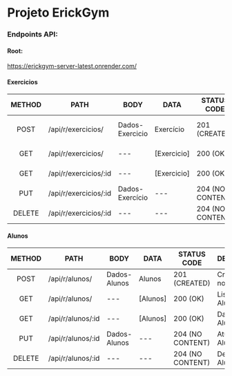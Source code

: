 # Projeto ErickGym


### Endpoints API:


#### Root:
<https://erickgym-server-latest.onrender.com/>


#### Exercicios

|  METHOD  |        PATH         | BODY            | DATA        | STATUS CODE      | DESCRIÇÃO              |
| :------: |  ------------------ | --------------- | ----------- | ---------------- | ---------------------- |
| POST     | /api/r/exercicios/    | Dados-Exercicio | Exercício   | 201 (CREATED)    | Criar-novo-Exerícios   |
| GET      | /api/r/exercicios/    | ---             | [Exercicio] | 200 (OK)         | Lista-Exercícios       |
| GET      | /api/r/exercicios/:id | ---             | [Exercicio] | 200 (OK)         | Lista-Exercício        |
| PUT      | /api/r/exercicios/:id | Dados-Exercício | ---         | 204 (NO CONTENT) | Atualizar-Exercício    |
| DELETE   | /api/r/exercicios/:id | ---             | ---         | 204 (NO CONTENT) | Deletar-Exercício      |


#### Alunos
|  METHOD  |        PATH         | BODY            | DATA        | STATUS CODE      | DESCRIÇÃO              |
| :------: |  ------------------ | --------------- | ----------- | ---------------- | ---------------------- |
| POST     | /api/r/alunos/        | Dados-Alunos    | Alunos      | 201 (CREATED)    | Criar-novo-Aluno       |
| GET      | /api/r/alunos/        | ---             | [Alunos]    | 200 (OK)         | Lista-Alunos           |
| GET      | /api/r/alunos/:id     | ---             | [Alunos]    | 200 (OK)         | Dados-Aluno            |
| PUT      | /api/r/alunos/:id     | Dados-Alunos    | ---         | 204 (NO CONTENT) | Atualizar-Aluno        |
| DELETE   | /api/r/alunos/:id     | ---             | ---         | 204 (NO CONTENT) | Deletar-Aluno          |
